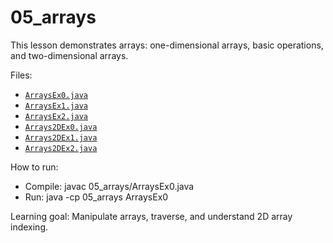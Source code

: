 # 05_arrays

This lesson demonstrates arrays: one-dimensional arrays, basic operations, and two-dimensional arrays.

Files:
- [`ArraysEx0.java`](05_arrays/ArraysEx0.java:1)
- [`ArraysEx1.java`](05_arrays/ArraysEx1.java:1)
- [`ArraysEx2.java`](05_arrays/ArraysEx2.java:1)
- [`Arrays2DEx0.java`](05_arrays/Arrays2DEx0.java:1)
- [`Arrays2DEx1.java`](05_arrays/Arrays2DEx1.java:1)
- [`Arrays2DEx2.java`](05_arrays/Arrays2DEx2.java:1)

How to run:
- Compile: javac 05_arrays/ArraysEx0.java
- Run: java -cp 05_arrays ArraysEx0

Learning goal: Manipulate arrays, traverse, and understand 2D array indexing.
